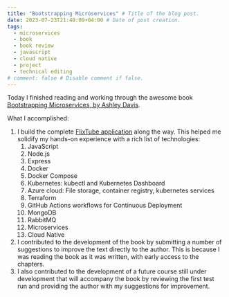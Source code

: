 ```yaml
---
title: "Bootstrapping Microservices" # Title of the blog post.
date: 2023-07-23T21:40:09+04:00 # Date of post creation.
tags:
  - microservices
  - book
  - book review
  - javascript
  - cloud native
  - project
  - technical editing
# comment: false # Disable comment if false.
---
```


Today I finished reading and working through the awesome book [Bootstrapping Microservices, by Ashley Davis](https://www.manning.com/books/bootstrapping-microservices-second-edition).

What I accomplished:
1. I build the complete [FlixTube application](https://github.com/shantdashjian/flixtube) along the way. This helped 
   me solidify my hands-on experience with a rich list of technologies:
   1. JavaScript
   2. Node.js
   3. Express
   4. Docker
   5. Docker Compose
   6. Kubernetes: kubectl and Kubernetes Dashboard
   7. Azure cloud: File storage, container registry, kubernetes services
   8. Terraform
   9. GitHub Actions workflows for Continuous Deployment
   10. MongoDB
   11. RabbitMQ
   12. Microservices
   13. Cloud Native
2. I contributed to the development of the book by submitting a number of suggestions to improve the text directly 
   to the author. This is because I was reading the book as it was written, with early access to the chapters.
3. I also contributed to the development of a future course still under development that will accompany the book by 
   reviewing the first test run and providing the author with my suggestions for improvement.
